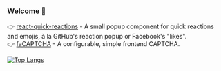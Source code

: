 ### Welcome 👋

👉 [react-quick-reactions](https://dylandbl.github.io/react-quick-reactions/) - A small popup component for quick reactions and emojis, à la GitHub's reaction popup or Facebook's "likes".<br>
👉 [faCAPTCHA](https://dylandbl.github.io/faCAPTCHA/) - A configurable, simple frontend CAPTCHA.

[![Top Langs](https://github-readme-stats.vercel.app/api/top-langs/?username=dylandbl&layout=compact&include_all_commits=true)](https://github.com/anuraghazra/github-readme-stats) 
<!--![Dylan's GitHub stats](https://github-readme-stats.vercel.app/api?username=dylandbl&show_icons=true)-->
